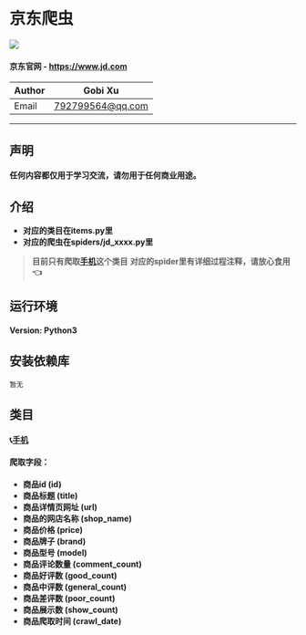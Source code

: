 # 京东爬虫
![](https://img.shields.io/badge/Python-3.5.3-green.svg)
#### 京东官网 - https://www.jd.com
|Author|Gobi Xu|
|---|---|
|Email|792799564@qq.com|
****
## 声明
#### 任何内容都仅用于学习交流，请勿用于任何商业用途。
## 介绍
- **对应的类目在items.py里**
- **对应的爬虫在spiders/jd_xxxx.py里**
> **目前只有爬取[手机](https://search.jd.com/Search?keyword=%E6%89%8B%E6%9C%BA&enc=utf-8&wq=&pvid=e7b33af1d11d4f70b6d8bdfb8fc7be87)这个类目**
> **对应的spider里有详细过程注释，请放心食用 :point_left:**
## 运行环境
#### Version: Python3
## 安装依赖库
```
暂无
```
## 类目
#### :telephone_receiver:[手机](https://search.jd.com/Search?keyword=%E6%89%8B%E6%9C%BA&enc=utf-8&wq=&pvid=e7b33af1d11d4f70b6d8bdfb8fc7be87)
#### 爬取字段：
- **商品id (id)**
- **商品标题 (title)**
- **商品详情页网址 (url)**
- **商品的网店名称 (shop_name)**
- **商品价格 (price)**
- **商品牌子 (brand)**
- **商品型号 (model)**
- **商品评论数量 (comment_count)**
- **商品好评数 (good_count)**
- **商品中评数 (general_count)**
- **商品差评数 (poor_count)**
- **商品展示数 (show_count)**
- **商品爬取时间 (crawl_date)**
